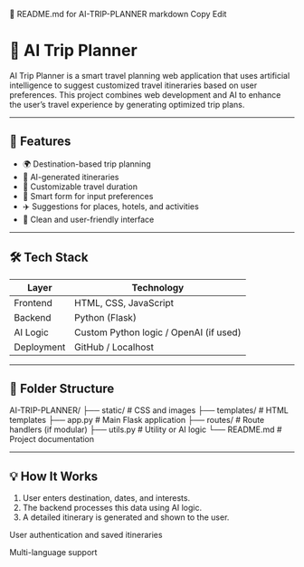 📘 README.md for AI-TRIP-PLANNER
markdown
Copy
Edit
# 🧠 AI Trip Planner

AI Trip Planner is a smart travel planning web application that uses artificial intelligence to suggest customized travel itineraries based on user preferences. This project combines web development and AI to enhance the user’s travel experience by generating optimized trip plans.

---

## 🚀 Features

- 🌍 Destination-based trip planning
- 🧠 AI-generated itineraries
- 📅 Customizable travel duration
- 💬 Smart form for input preferences
- ✈️ Suggestions for places, hotels, and activities
- 🧭 Clean and user-friendly interface

---

## 🛠️ Tech Stack

| Layer        | Technology                     |
|--------------|--------------------------------|
| Frontend     | HTML, CSS, JavaScript          |
| Backend      | Python (Flask)                 |
| AI Logic     | Custom Python logic / OpenAI (if used) |
| Deployment   | GitHub / Localhost             |

---

## 📂 Folder Structure

AI-TRIP-PLANNER/
├── static/ # CSS and images
├── templates/ # HTML templates
├── app.py # Main Flask application
├── routes/ # Route handlers (if modular)
├── utils.py # Utility or AI logic
└── README.md # Project documentation


---

## 💡 How It Works

1. User enters destination, dates, and interests.
2. The backend processes this data using AI logic.
3. A detailed itinerary is generated and shown to the user.



User authentication and saved itineraries

Multi-language support
